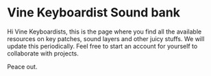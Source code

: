 # Vine Keyboardist Sound bank

Hi Vine Keyboardists, this is the page where you find all the available resources on key patches, sound layers and other juicy stuffs.
We will update this periodically. Feel free to start an account for yourself to collaborate with projects.

Peace out.
